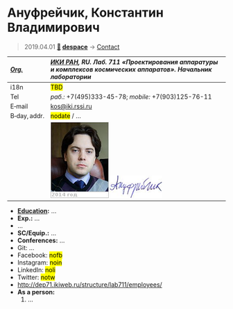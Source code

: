 # Ануфрейчик, Константин Владимирович
> 2019.04.01 **[🚀](../index/index.md) [despace](index.md)** → [Contact](contact.md)

|*[Org.](contact.md)*|*[ИКИ РАН](zz_iki_ras.md), RU. Лаб. 711 «Проектирования аппаратуры и комплексов космических аппаратов». Начальник лаборатории*|
|:--|:--|
|i18n|<mark>TBD</mark>|
|Tel|*раб.:* +7(495)333-45-78; *mobile:* +7(903)125-76-11|
|E‑mail|<kos@iki.rssi.ru>|
|B‑day, addr.|<mark>nodate</mark> / …|
||![](f/contact/a/anufreichik1_photo.jpg) [![](f/contact/a/anufreichik1_sign_thumb.jpg)](f/contact/a/anufreichik1_sign.png)|

   - **[Education](edu.md):** …
   - **Exp.:** …
   - …
   - **SC/Equip.:** …
   - **Conferences:** …
   - Git: …
   - Facebook: <mark>nofb</mark>
   - Instagram: <mark>noin</mark>
   - LinkedIn: <mark>noli</mark>
   - Twitter: <mark>notw</mark>
   - <http://dep71.ikiweb.ru/structure/lab711/employees/>
   - **As a person:**
      1. …
